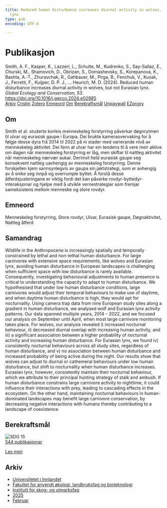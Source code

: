 ```yaml
---
title: Reduced human disturbance increases diurnal activity in wolves, but not Eurasian
  lynx
type: pub
encoding: UTF-8

---
```

<h1>Publikasjon</h1>
<article id="csl-bib-container-IG83TIRA" class="csl-bib-container">
  <div class="csl-bib-body"> <div class="csl-entry">Smith, A. F., Kasper, K., Lazzeri, L., Schulte, M., Kudrenko, S., Say-Sallaz, E., Churski, M., Shamovich, D., Obrizan, S., Domashevsky, S., Korepanova, K., Bashta, A.-T., Zhuravchak, R., Gahbauer, M., Pirga, B., Fenchuk, V., Kusak, J., Ferretti, F., Kuijper, D. P. J., … Heurich, M. D. (2024). Reduced human disturbance increases diurnal activity in wolves, but not Eurasian lynx. <i>Global Ecology and Conservation</i>, <i>53</i>. <a href="https://doi.org/10.1016/j.gecco.2024.e02985">https://doi.org/10.1016/j.gecco.2024.e02985</a></div> </div>
  <div class="csl-bib-buttons">
    <a href="#taxonomy-article-IG83TIRA" alt="archive" class="csl-bib-button">Arkiv</a>
    <a href="https://app.cristin.no/results/show.jsf?id=2360939" alt="Cristin" class="csl-bib-button">Cristin</a>
    <a href="http://zotero.org/groups/5881554/items/IG83TIRA" alt="Zotero" class="csl-bib-button">Zotero</a>
    <a href="#keywords-article-IG83TIRA" alt="keywords" class="csl-bib-button">Emneord</a>
    <a href="#about-article-IG83TIRA" alt="about_pub" class="csl-bib-button">Om</a>
    <a href="#sdg-article-IG83TIRA" alt="sdg" class="csl-bib-button">Berekraftsmål</a>
    <a href="https://doi.org/10.1016/j.gecco.2024.e02985" alt="Unpaywall" class="csl-bib-button">Unpaywall</a>
    <a href="https://doi.org/10.1016/j.gecco.2024.e02985" alt="EZproxy" class="csl-bib-button">EZproxy</a>
  </div>
  <div id="csl-bib-meta-container-IG83TIRA"></div>
</article>
<div id="csl-bib-meta-IG83TIRA" class="csl-bib-meta">
  <article id="about-article-IG83TIRA" class="about_pub-article">
    <h1>Om</h1>
    Smith et al. studerte korleis menneskeleg forstyrring påverkar døgnrytmen til ulvar og eurasisk gaupe i Europa. Dei brukte kameraovervaking for å følgje desse dyra frå 2014 til 2022 på ni stader med varierande nivå av menneskeleg aktivitet. Dei fann at ulvar har ein tendens til å vere meir aktive om dagen når menneskeleg forstyrring er låg, men skiftar til nattleg aktivitet når menneskeleg nærvær aukar. Derimot held eurasisk gaupe seg konsekvent nattleg uavhengig av menneskeleg forstyrring. Denne forskjellen kjem sannsynlegvis av gaupa sin jaktstrategi, som er avhengig av å snike seg innpå og overrumple byttet. Å forstå desse åtferdsjusteringane er viktig fordi det kan påverke rovdyr-byttedyr-interaksjonar og hjelpe med å utvikle vernestrategiar som fremjar sameksistens mellom menneske og store rovdyr.
  </article>
  <article id="keywords-article-IG83TIRA" class="keywords-article">
    <h1>Emneord</h1>
    Menneskeleg forstyrring, Store rovdyr, Ulvar, Eurasisk gaupe, Døgnaktivitet, Nattleg åtferd
  </article>
  <article id="abstract-article-IG83TIRA" class="abstract-article">
    <h1>Samandrag</h1>
    Wildlife in the Anthropocene is increasingly spatially and temporally constrained by lethal and non-lethal human disturbance. For large carnivores with extensive space requirements, like wolves and Eurasian lynx, avoiding human disturbance in European landscapes is challenging when sufficient space with low disturbance is rarely available. Consequently, investigating behavioural adjustments to human presence is critical to understanding the capacity to adapt to human disturbance. We hypothesised that under low human disturbance conditions, large carnivores would adjust their temporal behaviours to make use of daytime, and when daytime human disturbance is high, they would opt for nocturnality. Using camera trap data from nine European study sites along a gradient in human disturbance, we analysed wolf and Eurasian lynx activity patterns. Our data spanned multiple years, 2014 – 2022, and we focused our analysis on September until April, when most large carnivore monitoring takes place. For wolves, our analysis revealed i) increased nocturnal behaviour, ii) decreased diurnal overlap with increasing human activity, and iii) a significant association between a higher probability of nocturnal activity and increasing human disturbance. For Eurasian lynx, we found iv) consistently nocturnal behaviours across all study sites, regardless of human disturbance, and v) no association between human disturbance and increased probability of being active during the night. Our results show that wolves can adjust to diurnal or cathemeral behaviours under low human disturbance, but shift to nocturnality when human disturbance increases. Eurasian lynx, however, consistently maintain their nocturnal behaviour, which we attribute to their principal hunting strategy of stalk and ambush. If human disturbance constrains large carnivore activity to nighttime, it could influence their interactions with prey, leading to cascading effects in the ecosystem. On the other hand, maintaining nocturnal behaviours in human-dominated landscapes may benefit large carnivore conservation, by decreasing negative interactions with humans thereby contributing to a landscape of coexistence.
  </article>
  <article id="sdg-article-IG83TIRA" class="sdg-article">
    <h1>Berekraftsmål</h1>
    <div class="sdg-container"><div id="sdg15" class="sdg">
        <img src="{{< params subfolder >}}images/sdg/sdg15_nn.png" class="image" alt="SDG 15">
        <div class="sdg-overlay">
          <a href="{{< params subfolder >}}nn/archive/?sdg=15#archive" class="sdg-publication-count"><span>544</span> publikasjonar</a>
          <p><a href="https://fn.no/om-fn/fns-baerekraftsmaal/livet-paa-land?lang=nno-NO" class="sdg-read-more">Les meir</a></p>
        </div>
      </div></div>
  </article>
  <article id="taxonomy-article-IG83TIRA" class="taxonomy-article">
    <h1>Arkiv</h1>
    <ul>
      <li><a href="{{< params subfolder >}}nn/archive/?key=3DCRN523">Universitetet i Innlandet</a></li>
      <li><a href="{{< params subfolder >}}nn/archive/?key=T77LXH6D">Fakultet for anvendt økologi, landbruksfag og bioteknologi</a></li>
      <li><a href="{{< params subfolder >}}nn/archive/?key=7TRARPE3">Institutt for skog- og utmarksfag</a></li>
      <li><a href="{{< params subfolder >}}nn/archive/?key=H5L4MZHE">2025</a></li>
      <li><a href="{{< params subfolder >}}nn/archive/?key=5HN27UBT">Februar</a></li>
    </ul>
  </article>
</div>
